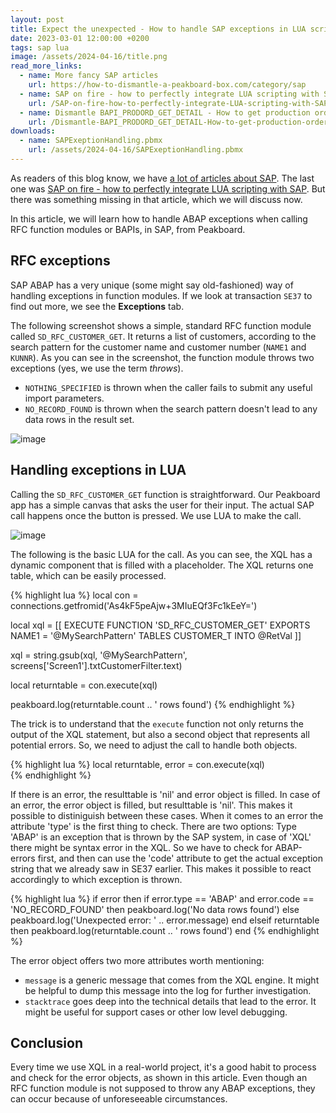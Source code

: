 ```yaml
---
layout: post
title: Expect the unexpected - How to handle SAP exceptions in LUA scripting
date: 2023-03-01 12:00:00 +0200
tags: sap lua
image: /assets/2024-04-16/title.png
read_more_links:
  - name: More fancy SAP articles
    url: https://how-to-dismantle-a-peakboard-box.com/category/sap
  - name: SAP on fire - how to perfectly integrate LUA scripting with SAP
    url: /SAP-on-fire-how-to-perfectly-integrate-LUA-scripting-with-SAP.html
  - name: Dismantle BAPI_PRODORD_GET_DETAIL - How to get production order details from SAP
    url: /Dismantle-BAPI_PRODORD_GET_DETAIL-How-to-get-production-order-details-from-SAP.html
downloads:
  - name: SAPExeptionHandling.pbmx
    url: /assets/2024-04-16/SAPExeptionHandling.pbmx
---
```

As readers of this blog know, we have [a lot of articles about SAP](https://how-to-dismantle-a-peakboard-box.com/category/sap). The last one was [SAP on fire - how to perfectly integrate LUA scripting with SAP](/SAP-on-fire-how-to-perfectly-integrate-LUA-scripting-with-SAP.html). But there was something missing in that article, which we will discuss now.

In this article, we will learn how to handle ABAP exceptions when calling RFC function modules or BAPIs, in SAP, from Peakboard.
 
## RFC exceptions

SAP ABAP has a very unique (some might say old-fashioned) way of handling exceptions in function modules. If we look at transaction `SE37` to find out more, we see the **Exceptions** tab.

The following screenshot shows a simple, standard RFC function module called `SD_RFC_CUSTOMER_GET`. It returns a list of customers, according to the search pattern for the customer name and customer number (`NAME1` and `KUNNR`). As you can see in the screenshot, the function module throws two exceptions (yes, we use the term *throws*). 

* `NOTHING_SPECIFIED` is thrown when the caller fails to submit any useful import parameters.
* `NO_RECORD_FOUND` is thrown when the search pattern doesn't lead to any data rows in the result set.

![image](/assets/2024-04-16/010.png)

## Handling exceptions in LUA

Calling the `SD_RFC_CUSTOMER_GET` function is straightforward. Our Peakboard app has a simple canvas that asks the user for their input. The actual SAP call happens once the button is pressed. We use LUA to make the call.

![image](/assets/2024-04-16/020.png)

The following is the basic LUA for the call. As you can see, the XQL has a dynamic component that is filled with a placeholder. The XQL returns one table, which can be easily processed.

{% highlight lua %}
local con = connections.getfromid('As4kF5peAjw+3MIuEQf3Fc1kEeY=')

local xql = [[
EXECUTE FUNCTION 'SD_RFC_CUSTOMER_GET'
  EXPORTS
    NAME1   = '@MySearchPattern'
   TABLES
      CUSTOMER_T INTO @RetVal
  ]]
  
xql = string.gsub(xql, '@MySearchPattern', screens['Screen1'].txtCustomerFilter.text)

local returntable = con.execute(xql)  

peakboard.log(returntable.count .. ' rows found')
{% endhighlight %}

The trick is to understand that the `execute` function not only returns the output of the XQL statement, but also a second object that represents all potential errors. So, we need to adjust the call to handle both objects. 

{% highlight lua %}
local returntable, error = con.execute(xql)  
{% endhighlight %}

If there is an error, the resulttable is 'nil' and error object is filled. In case of an error, the error object is filled, but resulttable is 'nil'.
This makes it possible to distiniguish between these cases. When it comes to an error the attribute 'type' is the first thing to check. There are two options: Type 'ABAP' is an exception that is thrown by the SAP system, in case of 'XQL' there might be syntax error in the XQL. So we have to check for ABAP-errors first, and then can use the 'code' attribute to get the actual exception string that we already saw in SE37 earlier. This makes it possible to react accordingly to which exception is thrown.

{% highlight lua %}
if error then
 if error.type == 'ABAP' and error.code == 'NO_RECORD_FOUND' then
 	peakboard.log('No data rows found')
 else
    peakboard.log('Unexpected error: ' .. error.message)
 end
elseif returntable then
   peakboard.log(returntable.count .. ' rows found')
end
{% endhighlight %}

The error object offers two more attributes worth mentioning:

* `message` is a generic message that comes from the XQL engine. It might be helpful to dump this message into the log for further investigation.
* `stacktrace` goes deep into the technical details that lead to the error. It might be useful for support cases or other low level debugging.

## Conclusion

Every time we use XQL in a real-world project, it's a good habit to process and check for the error objects, as shown in this article. Even though an RFC function module is not supposed to throw any ABAP exceptions, they can occur because of unforeseeable circumstances.


